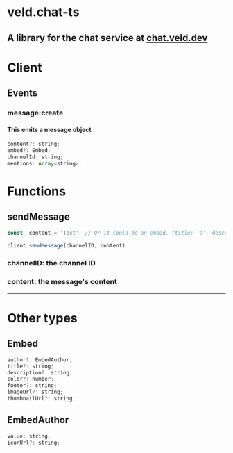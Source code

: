 # veld.chat-ts
## A library for the chat service at [chat.veld.dev](https://chat.veld.dev)
# Client
## Events
### message:create
#### This emits a message object
```js
content?: string;
embed?: Embed;
channelId: string;
mentions: Array<string>;
```
# Functions
## sendMessage
```js
const  content = 'Test'  // Or it could be an embed. {title: 'a', description: 'b', thumbnailUrl: 'image url'...}

client.sendMessage(channelID, content)
```
### channelID: the channel ID
### content: the message's content
---
# Other types
## Embed
```js
author?: EmbedAuthor;
title?: string;
description?: string;
color?: number;
footer?: string;
imageUrl?: string;
thumbnailUrl?: string;
```
## EmbedAuthor
```js
value: string;
iconUrl?: string;
```